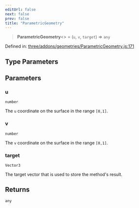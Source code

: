 ```yaml
---
editUrl: false
next: false
prev: false
title: "ParametricGeometry"
---
```


> **ParametricGeometry**\<\> = (`u`, `v`, `target`) => `any`

Defined in: [three/addons/geometries/ParametricGeometry.js:171](https://github.com/DefinitelyMaybe/three-i18n/blob/fa57b79433d1c349ffb23a78727299c8d4190136/three/addons/geometries/ParametricGeometry.js#L171)

## Type Parameters

## Parameters

### u

`number`

The `u` coordinate on the surface in the range `[0,1]`.

### v

`number`

The `v` coordinate on the surface in the range `[0,1]`.

### target

`Vector3`

The target vector that is used to store the method's result.

## Returns

`any`
